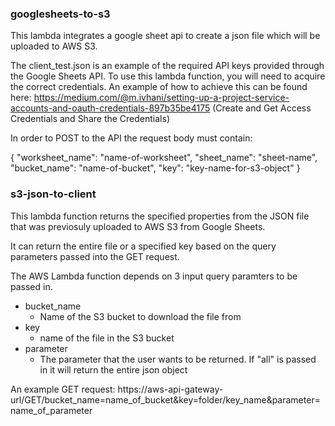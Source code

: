 ### googlesheets-to-s3

This lambda integrates a google sheet api to create a json file which will be uploaded to AWS S3. 

The client_test.json is an example of the required API keys provided through the Google Sheets API. To use this lambda function, you will need to acquire the correct credentials. An example of how to achieve this can be found here: https://medium.com/@m.ivhani/setting-up-a-project-service-accounts-and-oauth-credentials-897b35be4175 (Create and Get Access Credentials and Share the Credentials)

In order to POST to the API the request body must contain:

{
  "worksheet_name": "name-of-worksheet",
  "sheet_name": "sheet-name",
  "bucket_name": "name-of-bucket",
  "key": "key-name-for-s3-object"
}

### s3-json-to-client

This lambda function returns the specified properties from the JSON file that was previosuly uploaded to AWS S3 from Google Sheets.

It can return the entire file or a specified key based on the query parameters passed into the GET request.

The AWS Lambda function depends on 3 input query paramters to be passed in.
- bucket_name
  - Name of the S3 bucket to download the file from
- key
  - name of the file in the S3 bucket
- parameter
  - The parameter that the user wants to be returned. If "all" is passed in it will return the entire json object
  
An example GET request:
https://aws-api-gateway-url/GET/bucket_name=name_of_bucket&key=folder/key_name&parameter=name_of_parameter
